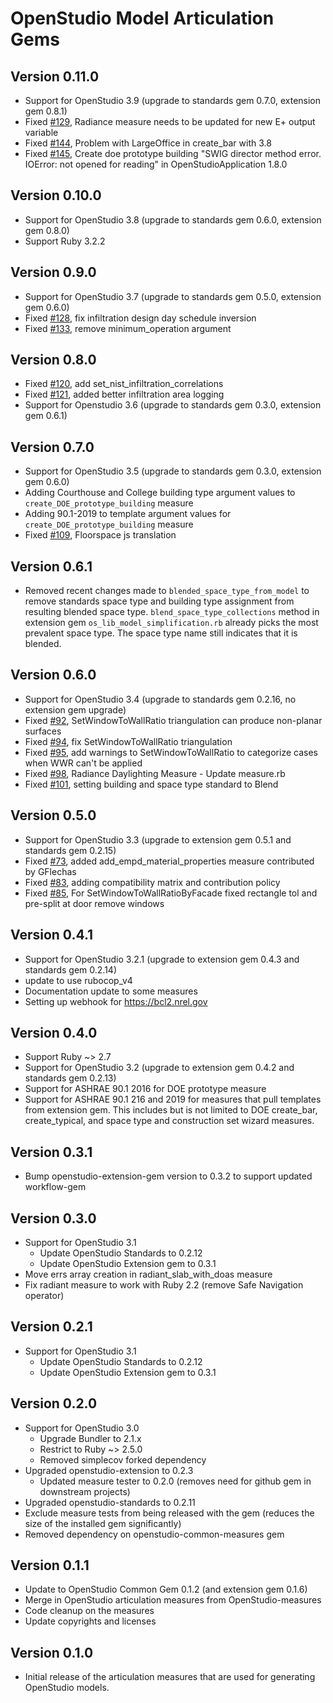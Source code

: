 # OpenStudio Model Articulation Gems

## Version 0.11.0
* Support for OpenStudio 3.9 (upgrade to standards gem 0.7.0, extension gem 0.8.1)
* Fixed [#129]( https://github.com/NREL/openstudio-model-articulation-gem/issues/129 ), Radiance measure needs to be updated for new E+ output variable
* Fixed [#144]( https://github.com/NREL/openstudio-model-articulation-gem/issues/144 ), Problem with LargeOffice in create_bar with 3.8
* Fixed [#145]( https://github.com/NREL/openstudio-model-articulation-gem/issues/145 ), Create doe prototype building "SWIG director method error. IOError: not opened for reading" in OpenStudioApplication 1.8.0

## Version 0.10.0
* Support for OpenStudio 3.8 (upgrade to standards gem 0.6.0, extension gem 0.8.0)
* Support Ruby 3.2.2

## Version 0.9.0
* Support for OpenStudio 3.7 (upgrade to standards gem 0.5.0, extension gem 0.6.0)
* Fixed [#128]( https://github.com/NREL/openstudio-model-articulation-gem/pull/128 ), fix infiltration design day schedule inversion
* Fixed [#133]( https://github.com/NREL/openstudio-model-articulation-gem/pull/133 ), remove minimum_operation argument

## Version 0.8.0
* Fixed [#120]( https://github.com/NREL/openstudio-model-articulation-gem/pull/120 ), add set_nist_infiltration_correlations
* Fixed [#121]( https://github.com/NREL/openstudio-model-articulation-gem/pull/121 ), added better infiltration area logging
* Support for Openstudio 3.6 (upgrade to standards gem 0.3.0, extension gem 0.6.1)

## Version 0.7.0
* Support for OpenStudio 3.5 (upgrade to standards gem 0.3.0, extension gem 0.6.0)
* Adding Courthouse and College building type argument values to `create_DOE_prototype_building` measure
* Adding 90.1-2019 to template argument values for `create_DOE_prototype_building` measure
* Fixed [#109]( https://github.com/NREL/openstudio-model-articulation-gem/pull/109 ), Floorspace js translation

## Version 0.6.1
* Removed recent changes made to `blended_space_type_from_model` to remove standards space type and building type assignment from resulting blended space type. `blend_space_type_collections` method in extension gem `os_lib_model_simplification.rb` already picks the most prevalent space type. The space type name still indicates that it is blended.

## Version 0.6.0
* Support for OpenStudio 3.4 (upgrade to standards gem 0.2.16, no extension gem upgrade)
* Fixed [#92]( https://github.com/NREL/openstudio-model-articulation-gem/issues/92 ), SetWindowToWallRatio triangulation can produce non-planar surfaces
* Fixed [#94]( https://github.com/NREL/openstudio-model-articulation-gem/pull/94 ), fix SetWindowToWallRatio triangulation
* Fixed [#95]( https://github.com/NREL/openstudio-model-articulation-gem/pull/95 ), add warnings to SetWindowToWallRatio to categorize cases when WWR can't be applied
* Fixed [#98]( https://github.com/NREL/openstudio-model-articulation-gem/pull/98 ), Radiance Daylighting Measure - Update measure.rb
* Fixed [#101]( https://github.com/NREL/openstudio-model-articulation-gem/pull/101 ), setting building and space type standard to Blend

## Version 0.5.0
* Support for OpenStudio 3.3 (upgrade to extension gem 0.5.1 and standards gem 0.2.15)
* Fixed [#73]( https://github.com/NREL/openstudio-model-articulation-gem/pull/73 ), added add_empd_material_properties measure contributed by GFlechas
* Fixed [#83]( https://github.com/NREL/openstudio-model-articulation-gem/pull/83 ), adding compatibility matrix and contribution policy
* Fixed [#85]( https://github.com/NREL/openstudio-model-articulation-gem/pull/85 ), For SetWindowToWallRatioByFacade fixed rectangle tol and pre-split at door remove windows

## Version 0.4.1

* Support for OpenStudio 3.2.1 (upgrade to extension gem 0.4.3 and standards gem 0.2.14)
* update to use rubocop_v4
* Documentation update to some measures
* Setting up webhook for https://bcl2.nrel.gov

## Version 0.4.0

* Support Ruby ~> 2.7
* Support for OpenStudio 3.2 (upgrade to extension gem 0.4.2 and standards gem 0.2.13)
* Support for ASHRAE 90.1 2016 for DOE prototype measure
* Support for ASHRAE 90.1 216 and 2019 for measures that pull templates from extension gem. This includes but is not limited to DOE create_bar, create_typical, and space type and construction set wizard measures.

## Version 0.3.1

* Bump openstudio-extension-gem version to 0.3.2 to support updated workflow-gem

## Version 0.3.0

* Support for OpenStudio 3.1
	* Update OpenStudio Standards to 0.2.12
    * Update OpenStudio Extension gem to 0.3.1
* Move errs array creation in radiant_slab_with_doas measure
* Fix radiant measure to work with Ruby 2.2 (remove Safe Navigation operator)

## Version 0.2.1

* Support for OpenStudio 3.1
    * Update OpenStudio Standards to 0.2.12
    * Update OpenStudio Extension gem to 0.3.1
    
## Version 0.2.0

* Support for OpenStudio 3.0
    * Upgrade Bundler to 2.1.x
    * Restrict to Ruby ~> 2.5.0   
    * Removed simplecov forked dependency 
* Upgraded openstudio-extension to 0.2.3
    * Updated measure tester to 0.2.0 (removes need for github gem in downstream projects)
* Upgraded openstudio-standards to 0.2.11
* Exclude measure tests from being released with the gem (reduces the size of the installed gem significantly)
* Removed dependency on openstudio-common-measures gem

## Version 0.1.1

* Update to OpenStudio Common Gem 0.1.2 (and extension gem 0.1.6)
* Merge in OpenStudio articulation measures from OpenStudio-measures
* Code cleanup on the measures
* Update copyrights and licenses 

## Version 0.1.0

* Initial release of the articulation measures that are used for generating OpenStudio models.
